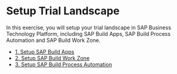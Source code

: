 # Setup Trial Landscape

In this exercise, you will setup your trial landscape in SAP Business Technology Platform, including SAP Build Apps, SAP Build Process Automation and SAP Build Work Zone.

- [1. Setup SAP Build Apps](/exercises/0_Setup_Trial_Landscape/1_build-apps-trial-booster/build-apps-trial-booster.md)
- [2. Setup SAP Build Work Zone](/exercises/0_Setup_Trial_Landscape/2_cp-portal-cloud-foundry-getting-started/cp-portal-cloud-foundry-getting-started.md)
- [3. Setup SAP Build Process Automation](/exercises/0_Setup_Trial_Landscape/3_spa-subscribe-free-trial/spa-subscribe-free-trial.md)


